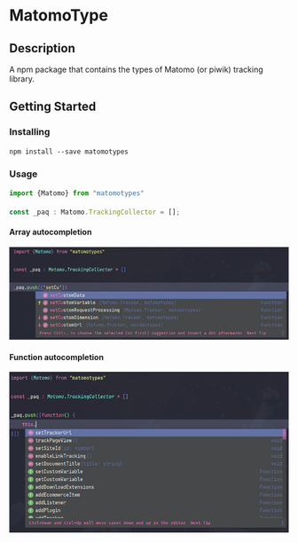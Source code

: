 # MatomoType

## Description

A npm package that contains the types of Matomo (or piwik) tracking library.

## Getting Started
### Installing
```shell
npm install --save matomotypes
```

### Usage
```typescript
import {Matomo} from "matomotypes"

const _paq : Matomo.TrackingCollector = [];
```

#### Array autocompletion
![Alt text](readme_img/array.jpg?raw=true "array autocompletion")

#### Function autocompletion
![Alt text](readme_img/function.jpg?raw=true "function autocompletion")




